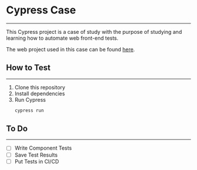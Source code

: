 # Cypress Case

---
This Cypress project is a case of study with the purpose of studying and learning how to automate web front-end tests.

The web project used in this case can be found [here](https://github.com/murilopereirame/electron_case).

## How to Test

---
1. Clone this repository
2. Install dependencies
3. Run Cypress   
    ```bash
   cypress run
   ```
   
## To Do

---

- [ ] Write Component Tests
- [ ] Save Test Results
- [ ] Put Tests in CI/CD